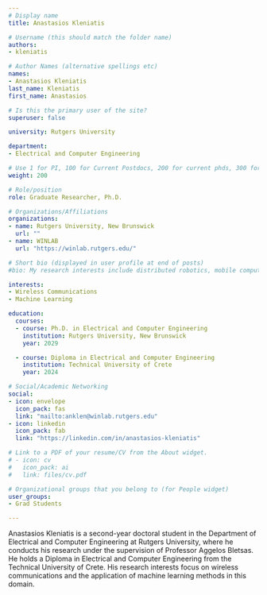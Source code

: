 ```yaml
---
# Display name
title: Anastasios Kleniatis

# Username (this should match the folder name)
authors:
- kleniatis

# Author Names (alternative spellings etc)
names:
- Anastasios Kleniatis
last_name: Kleniatis
first_name: Anastasios

# Is this the primary user of the site?
superuser: false

university: Rutgers University

department:
- Electrical and Computer Engineering

# Use 1 for PI, 100 for Current Postdocs, 200 for current phds, 300 for current masters, 400 for current undergrads, 800 for alum postdocs, 810 for alum phds, 820 for alum masters, and 810 for alum undergrads
weight: 200

# Role/position
role: Graduate Researcher, Ph.D.

# Organizations/Affiliations
organizations:
- name: Rutgers University, New Brunswick
  url: ""
- name: WINLAB
  url: "https://winlab.rutgers.edu/"

# Short bio (displayed in user profile at end of posts)
#bio: My research interests include distributed robotics, mobile computing and programmable matter.

interests:
- Wireless Communications
- Machine Learning

education:
  courses:
  - course: Ph.D. in Electrical and Computer Engineering
    institution: Rutgers University, New Brunswick
    year: 2029

  - course: Diploma in Electrical and Computer Engineering
    institution: Technical University of Crete
    year: 2024

# Social/Academic Networking
social:
- icon: envelope
  icon_pack: fas
  link: "mailto:anklen@winlab.rutgers.edu"
- icon: linkedin
  icon_pack: fab
  link: "https://linkedin.com/in/anastasios-kleniatis"

# Link to a PDF of your resume/CV from the About widget.
# - icon: cv
#   icon_pack: ai
#   link: files/cv.pdf

# Organizational groups that you belong to (for People widget)
user_groups:
- Grad Students

---
```


Anastasios Kleniatis is a second-year doctoral student in the Department of Electrical and Computer Engineering at Rutgers University, where he conducts his research under the supervision of Professor Aggelos Bletsas. He holds a Diploma in Electrical and Computer Engineering from the Technical University of Crete. His research interests focus on wireless communications and the application of machine learning methods in this domain.
